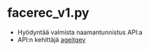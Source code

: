 # facerec_v1.py
* Hyödyntää valmista naamantunnistus API:a
* API:n kehittäjä [ageitgey](https://github.com/ageitgey/face_recognition)
